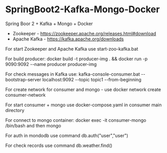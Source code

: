 # SpringBoot2-Kafka-Mongo-Docker
Spring Boor 2 + Kafka + Mongo + Docker

- Zookeeper - https://zookeeper.apache.org/releases.html#download
- Apache Kafka - https://kafka.apache.org/downloads

For start Zookeeper and Apache Kafka use start-zoo-kafka.bat

For build producer: 
docker build 
-t producer-img . 
&& docker run 
-p 9090:9092
--name producer
producer-img

For check messages in Kafka use: kafka-console-consumer.bat --bootstrap-server localhost:9092 --topic topic1 --from-beginning

For create network for consumer and mongo - use docker network create consumer-network

For start consumer + mongo use docker-compose.yaml in consumer main directory

For connect to mongo container: docker exec -it consumer-mongo /bin/bash and then mongo

For auth in mondodb use command db.auth("user","user")

For check records use command db.weather.find()


